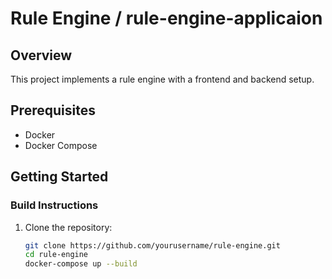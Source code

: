 # Rule Engine / rule-engine-applicaion

## Overview
This project implements a rule engine with a frontend and backend setup.

## Prerequisites
- Docker
- Docker Compose

## Getting Started

### Build Instructions
1. Clone the repository:
   ```bash
   git clone https://github.com/yourusername/rule-engine.git
   cd rule-engine
   docker-compose up --build

